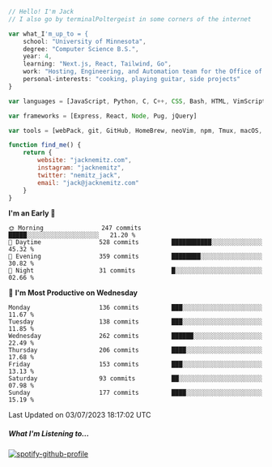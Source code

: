 ```javascript
// Hello! I'm Jack
// I also go by terminalPoltergeist in some corners of the internet

var what_I'm_up_to = {
    school: "University of Minnesota",
    degree: "Computer Science B.S.",
    year: 4,
    learning: "Next.js, React, Tailwind, Go",
    work: "Hosting, Engineering, and Automation team for the Office of Information Technology at UMN",
    personal-interests: "cooking, playing guitar, side projects"
}

var languages = [JavaScript, Python, C, C++, CSS, Bash, HTML, VimScript]

var frameworks = [Express, React, Node, Pug, jQuery]

var tools = [webPack, git, GitHub, HomeBrew, neoVim, npm, Tmux, macOS, Ubuntu, Docker, Nginx]

function find_me() {
    return {
        website: "jacknemitz.com",
        instagram: "jacknemitz",
        twitter: "nemitz_jack",
        email: "jack@jacknemitz.com"
    }
}
```

<!--START_SECTION:waka-->
**I'm an Early 🐤** 

```text
🌞 Morning                247 commits         █████░░░░░░░░░░░░░░░░░░░░   21.20 % 
🌆 Daytime                528 commits         ███████████░░░░░░░░░░░░░░   45.32 % 
🌃 Evening                359 commits         ████████░░░░░░░░░░░░░░░░░   30.82 % 
🌙 Night                  31 commits          █░░░░░░░░░░░░░░░░░░░░░░░░   02.66 % 
```
📅 **I'm Most Productive on Wednesday** 

```text
Monday                   136 commits         ███░░░░░░░░░░░░░░░░░░░░░░   11.67 % 
Tuesday                  138 commits         ███░░░░░░░░░░░░░░░░░░░░░░   11.85 % 
Wednesday                262 commits         ██████░░░░░░░░░░░░░░░░░░░   22.49 % 
Thursday                 206 commits         ████░░░░░░░░░░░░░░░░░░░░░   17.68 % 
Friday                   153 commits         ███░░░░░░░░░░░░░░░░░░░░░░   13.13 % 
Saturday                 93 commits          ██░░░░░░░░░░░░░░░░░░░░░░░   07.98 % 
Sunday                   177 commits         ████░░░░░░░░░░░░░░░░░░░░░   15.19 % 
```



 Last Updated on 03/07/2023 18:17:02 UTC
<!--END_SECTION:waka-->

##### What I'm Listening to...

[![spotify-github-profile](https://spotify-github-profile.vercel.app/api/view?uid=jack.nemitz&cover_image=true&show_offline=true&bar_color=53b14f&bar_color_cover=false&background_color=121212FF)](https://spotify-github-profile.vercel.app/api/view?uid=jack.nemitz&redirect=true)

